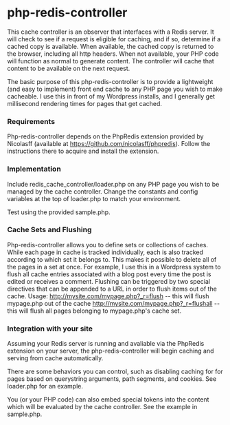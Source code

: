 # php-redis-controller

This cache controller is an observer that interfaces with a Redis server.  It will check to see if a request is eligible for caching, and if so, determine if a cached copy is available.  When available, the cached copy is returned to the browser, including all http headers.  When not available, your PHP code will function as normal to generate content.  The controller will cache that content to be available on the next request.

The basic purpose of this php-redis-controller is to provide a lightweight (and easy to implement) front end cache to any PHP page you wish to make cacheable.  I use this in front of my Wordpress installs, and I generally get millisecond rendering times for pages that get cached.

### Requirements

Php-redis-controller depends on the PhpRedis extension provided by Nicolasff (available at https://github.com/nicolasff/phpredis).  Follow the instructions there to acquire and install the extension.

### Implementation

Include redis_cache_controller/loader.php on any PHP page you wish to be managed by the cache controller.  Change the constants and config variables at the top of loader.php to match your environment.

Test using the provided sample.php.

### Cache Sets and Flushing

Php-redis-controller allows you to define sets or collections of caches.  While each page in cache is tracked individually, each is also tracked according to which set it belongs to.  This makes it possible to delete all of the pages in a set at once.  For example, I use this in a Wordpress system to flush all cache entries associated with a blog post every time the post is edited or receives a comment.  Flushing can be triggered by two special directives that can be appended to a URL in order to flush items out of the cache.  Usage:
http://mysite.com/mypage.php?_r=flush      --   this will flush mypage.php out of the cache
http://mysite.com/mypage.php?_r=flushall   --   this will flush all pages belonging to mypage.php's cache set.

### Integration with your site

Assuming your Redis server is running and avaliable via the PhpRedis extension on your server, the php-redis-controller will begin caching and serving from cache automatically.

There are some behaviors you can control, such as disabling caching for for pages based on querystring
arguments, path segments, and cookies.  See loader.php for an example.

You (or your PHP code) can also embed special tokens into the content which will be evaluated by the cache controller.  See the example in sample.php.

